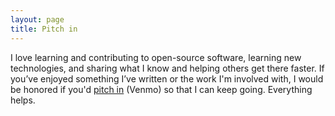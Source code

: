```yaml
---
layout: page
title: Pitch in
---
```


I love learning and contributing to open-source software, learning new technologies, and sharing what I know and helping others get there faster. If you’ve enjoyed something I’ve written or the work I'm involved with, I would be honored if you'd [pitch in](http://www.venmo.com/david-c-molina) (Venmo) so that I can keep going. Everything helps.
